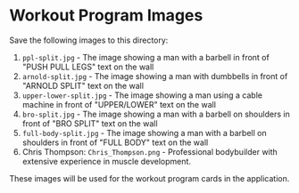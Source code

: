 # Workout Program Images

Save the following images to this directory:

1. `ppl-split.jpg` - The image showing a man with a barbell in front of "PUSH PULL LEGS" text on the wall
2. `arnold-split.jpg` - The image showing a man with dumbbells in front of "ARNOLD SPLIT" text on the wall
3. `upper-lower-split.jpg` - The image showing a man using a cable machine in front of "UPPER/LOWER" text on the wall
4. `bro-split.jpg` - The image showing a man with a barbell on shoulders in front of "BRO SPLIT" text on the wall
5. `full-body-split.jpg` - The image showing a man with a barbell on shoulders in front of "FULL BODY" text on the wall
6. Chris Thompson: `Chris_Thompson.png` - Professional bodybuilder with extensive experience in muscle development.

These images will be used for the workout program cards in the application.